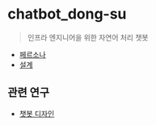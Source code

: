 # chatbot_dong-su

> 인프라 엔지니어을 위한 자연어 처리 챗봇

* [페르소나](./doc/chatbot_persona.md)
* [설계](./doc/dongsu_design.md)

## 관련 연구

* [챗봇 디자인](./doc/chatbot_design.md)

